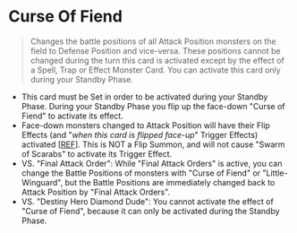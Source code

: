 # Curse Of Fiend

> Changes the battle positions of all Attack Position monsters on the field to Defense Position and vice-versa. These positions cannot be changed during the turn this card is activated except by the effect of a Spell, Trap or Effect Monster Card. You can activate this card only during your Standby Phase.

*   This card must be Set in order to be activated during your Standby Phase. During your Standby Phase you flip up the face-down "Curse of Fiend" to activate its effect.
*   Face-down monsters changed to Attack Position will have their Flip Effects (and "_when this card is flipped face-up_" Trigger Effects) activated \[[REF](https://www.pojo.biz/board/showthread.php?t=282964)\]. This is NOT a Flip Summon, and will not cause "Swarm of Scarabs" to activate its Trigger Effect.
*   VS. "Final Attack Order": While "Final Attack Orders" is active, you can change the Battle Positions of monsters with "Curse of Fiend" or "Little-Winguard", but the Battle Positions are immediately changed back to Attack Position by "Final Attack Orders".
*   VS. "Destiny Hero Diamond Dude": You cannot activate the effect of "Curse of Fiend", because it can only be activated during the Standby Phase.
